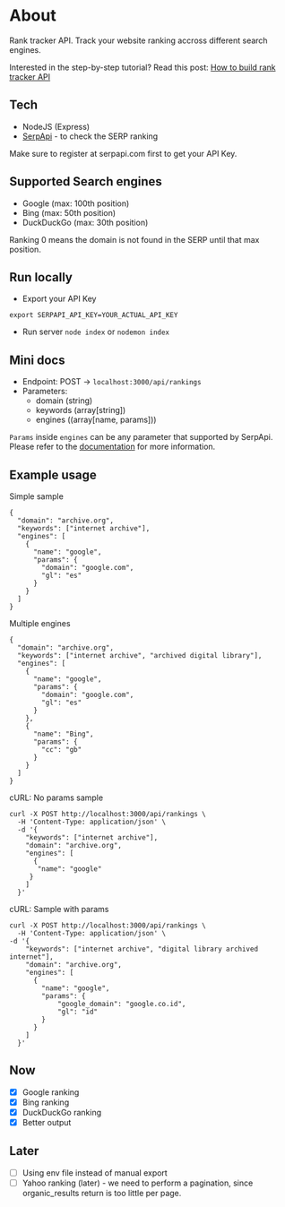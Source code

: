 # About
Rank tracker API. Track your website ranking accross different search engines. 

Interested in the step-by-step tutorial? Read this post: [How to build rank tracker API](https://serpapi.com/blog/serp-tracking-api-create-a-whiltelabel-rank-tracker-app/)

## Tech
- NodeJS (Express)
- [SerpApi](https://serpapi.com/) - to check the SERP ranking

Make sure to register at serpapi.com first to get your API Key.

## Supported Search engines
- Google (max: 100th position)
- Bing (max: 50th position)
- DuckDuckGo (max: 30th position)

Ranking 0 means the domain is not found in the SERP until that max position.

## Run locally
- Export your API Key
```
export SERPAPI_API_KEY=YOUR_ACTUAL_API_KEY
```

- Run server `node index` or `nodemon index`

## Mini docs

- Endpoint: POST -> `localhost:3000/api/rankings`
- Parameters:
  - domain (string)
  - keywords (array[string])
  - engines ((array[name, params]))

`Params` inside `engines` can be any parameter that supported by SerpApi. Please refer to the [documentation](https://serpapi.com/search-api) for more information.

## Example usage

Simple sample
```  
{
  "domain": "archive.org",
  "keywords": ["internet archive"],
  "engines": [
    {
      "name": "google",
      "params": {
        "domain": "google.com",
        "gl": "es"
      }
    }
  ]
}
```

Multiple engines
```  
{
  "domain": "archive.org",
  "keywords": ["internet archive", "archived digital library"],
  "engines": [
    {
      "name": "google",
      "params": {
        "domain": "google.com",
        "gl": "es"
      }
    },
    {
      "name": "Bing",
      "params": {
        "cc": "gb"
      }
    }
  ]
}
```

cURL: No params sample
```
curl -X POST http://localhost:3000/api/rankings \
  -H 'Content-Type: application/json' \
  -d '{
    "keywords": ["internet archive"],
    "domain": "archive.org",
    "engines": [
      {
       "name": "google"
     }
    ]
  }'
```

cURL: Sample with params
```
curl -X POST http://localhost:3000/api/rankings \
  -H 'Content-Type: application/json' \
-d '{
    "keywords": ["internet archive", "digital library archived internet"],
    "domain": "archive.org",
    "engines": [
      {
        "name": "google",
        "params": {
            "google_domain": "google.co.id",
            "gl": "id"
        }
      }
    ]
  }'
```


## Now
- [X] Google ranking
- [X] Bing ranking
- [X] DuckDuckGo ranking
- [X] Better output

## Later
- [ ] Using env file instead of manual export
- [ ] Yahoo ranking (later) - we need to perform a pagination, since organic_results return is too little per page.